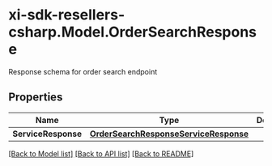 # xi-sdk-resellers-csharp.Model.OrderSearchResponse
Response schema for order search endpoint

## Properties

Name | Type | Description | Notes
------------ | ------------- | ------------- | -------------
**ServiceResponse** | [**OrderSearchResponseServiceResponse**](OrderSearchResponseServiceResponse.md) |  | [optional] 

[[Back to Model list]](../README.md#documentation-for-models) [[Back to API list]](../README.md#documentation-for-api-endpoints) [[Back to README]](../README.md)

